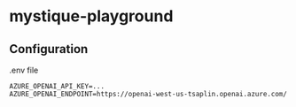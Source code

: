 # mystique-playground

## Configuration

.env file

```shell
AZURE_OPENAI_API_KEY=...
AZURE_OPENAI_ENDPOINT=https://openai-west-us-tsaplin.openai.azure.com/
```
